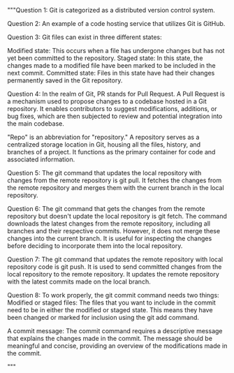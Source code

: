 """Question 1:
Git is categorized as a distributed version control system.

Question 2:
An example of a code hosting service that utilizes Git is GitHub.

Question 3:
Git files can exist in three different states:

Modified state: This occurs when a file has undergone changes but has not yet been committed to the repository.
Staged state: In this state, the changes made to a modified file have been marked to be included in the next commit.
Committed state: Files in this state have had their changes permanently saved in the Git repository.

Question 4:
In the realm of Git, PR stands for Pull Request. A Pull Request is a mechanism used to propose changes to a codebase hosted in 
a Git repository. It enables contributors to suggest modifications, additions, or bug fixes, which are then subjected to review and 
potential integration into the main codebase.

"Repo" is an abbreviation for "repository." A repository serves as a centralized storage location in Git, housing all the files, history,
and branches of a project. It functions as the primary container for code and associated information.

Question 5:
The git command that updates the local repository with changes from the remote repository is git pull.
It fetches the changes from the remote repository and merges them with the current branch in the local repository.

Question 6: The git command that gets the changes from the remote repository but doesn't update the local repository is git fetch. 
The command downloads the latest changes from the remote repository, including all branches and their respective commits. 
However, it does not merge these changes into the current branch. It is useful for inspecting the changes before deciding 
to incorporate them into the local repository.

Question 7: The git command that updates the remote repository with local repository code is git push. It is used to send committed changes 
from the local repository to the remote repository. It updates the remote repository with the latest commits made on the local branch.

Question 8: To work properly, the git commit command needs two things:
Modified or staged files: The files that you want to include in the commit need to be in either the modified or staged state. This means 
they have been changed or marked for inclusion using the git add command. 

A commit message: The commit command requires a descriptive message that explains the changes made in the commit. The message should be meaningful and concise, providing an overview of the modifications made in the commit.

"""


